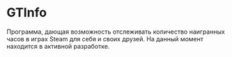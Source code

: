 # GTInfo

Программа, дающая возможность отслеживать количество наигранных часов в играх Steam для себя и своих друзей.
На данный момент находится в активной разработке.
